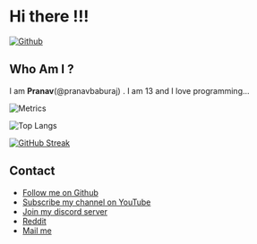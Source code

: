 # Hi there !!!
[
![Github](https://img.shields.io/github/followers/pranavbaburaj?label=Follow&style=social)](https://github.com/pranavbaburaj)
<br>

## Who Am I ?
  I am **Pranav**(@pranavbaburaj) . I am 13 and I love programming...
  <br>
 
![Metrics](https://metrics.lecoq.io/pranavbaburaj)

![Top Langs](https://github-readme-stats.vercel.app/api/top-langs/?username=pranavbaburaj&theme=tokyonight&layout=compact)



[![GitHub Streak](https://github-readme-streak-stats.herokuapp.com/?user=pranavbaburaj&theme=dark&background=0D1117)]()

## Contact

 - [Follow me on Github](https://github.com/pranavbaburaj)
 - [Subscribe my channel on YouTube](https://www.youtube.com/channel/UCXUbqWoz5V_Hoeofgbf6Mbw/featured?view_as=subscriber)
 - [Join my discord server](https://discord.gg/YzDdsHeEYM)
 - [Reddit](https://www.reddit.com/user/pranavbaburaj)
 - [Mail me](mailto:code-roller@googlegroups.com)
